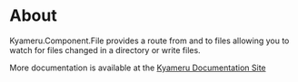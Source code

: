 # About
Kyameru.Component.File provides a route from and to files allowing you to watch for files changed in a directory or write files.

More documentation is available at the [Kyameru Documentation Site](https://djsuperchief.github.io/Kyameru/components/file.html)